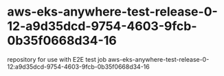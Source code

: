 # aws-eks-anywhere-test-release-0-12-a9d35dcd-9754-4603-9fcb-0b35f0668d34-16
repository for use with E2E test job aws-eks-anywhere-test-release-0-12:a9d35dcd-9754-4603-9fcb-0b35f0668d34-16
